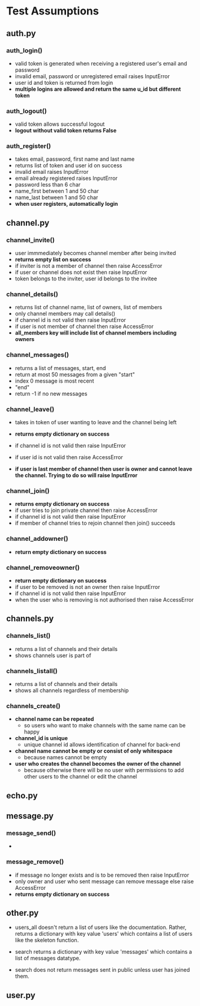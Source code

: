 # Test Assumptions

## auth.py

### auth_login()
- valid token is generated when receiving a registered user's email and password
- invalid email, password or unregistered email raises InputError
- user id and token is returned from login
- **multiple logins are allowed and return the same u_id but different token**

### auth_logout()
- valid token allows successful logout
- **logout without valid token returns False**

### auth_register()
- takes email, password, first name and last name
- returns list of token and user id on success
- invalid email raises InputError
- email already registered raises InputError
- password less than 6 char
- name_first between 1 and 50 char
- name_last between 1 and 50 char
- **when user registers, automatically login**

## channel.py

### channel_invite()
- user immmediately becomes channel member after being invited
- **returns empty list on success**
- if inviter is not a member of channel then raise AccessError
- if user or channel does not exist then raise InputError
- token belongs to the inviter, user id belongs to the invitee

### channel_details()
- returns list of channel name, list of owners, list of members
- only channel members may call details()
- if channel id is not valid then raise InputError
- if user is not member of channel then raise AccessError
- **all_members key will include list of channel members including owners**

### channel_messages()
- returns a list of messages, start, end
- return at most 50 messages from a given "start"
- index 0 message is most recent
- "end" 
- return -1 if no new messages

### channel_leave()
- takes in token of user wanting to leave and the channel being left
- **returns empty dictionary on success**
- if channel id is not valid then raise InputError
- if user id is not valid then raise AccessError

- **if user is last member of channel then user is owner and cannot leave the channel. Trying to do so will raise InputError**

### channel_join()
- **returns empty dictionary on success**
- if user tries to join private channel then raise AccessError
- if channel id is not valid then raise InputError
- if member of channel tries to rejoin channel then join() succeeds

### channel_addowner()
- **return empty dictionary on success**

### channel_removeowner()
- **return empty dictionary on success**
- if user to be removed is not an owner then raise InputError
- if channel id is not valid then raise InputError
- when the user who is removing is not authorised then raise AccessError

## channels.py

### channels_list()
- returns a list of channels and their details
- shows channels user is part of

### channels_listall()
- returns a list of channels and their details
- shows all channels regardless of membership

### channels_create()
- **channel name can be repeated**
    - so users who want to make channels with the same name can be happy
- **channel_id is unique**
    - unique channel id allows identification of channel for back-end
- **channel name cannot be empty or consist of only whitespace**
    - because names cannot be empty
- **user who creates the channel becomes the owner of the channel**
    - because otherwise there will be no user with permissions to add other users to the channel or edit the channel

## echo.py

## message.py

### message_send()
- 

### message_remove()
- if message no longer exists and is to be removed then raise InputError
- only owner and user who sent message can remove message else raise AccessError
- **returns empty dictionary on success**

## other.py
- users_all doesn't return a list of users like the documentation. Rather, returns a dictionary with key value 'users' which contains a list of users like the skeleton function. 

- search returns a dictionary with key value 'messages' which contains a list of messages datatype. 
- search does not return messages sent in public unless user has joined them.


## user.py
